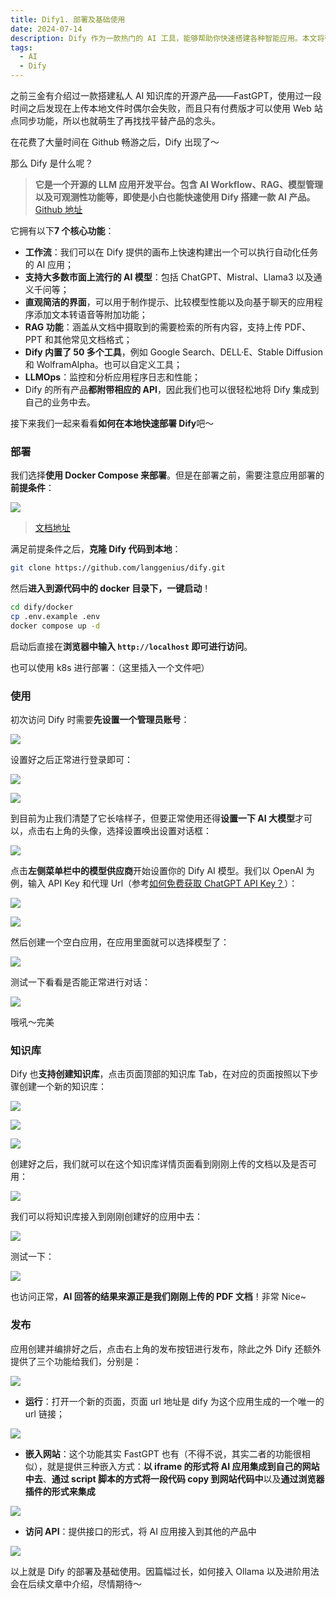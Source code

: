 ```yaml
---
title: Dify1. 部署及基础使用
date: 2024-07-14
description: Dify 作为一款热门的 AI 工具，能够帮助你快速搭建各种智能应用。本文将带你从零开始，掌握 Dify 的基本用法，让你轻松踏入 AI 开发领域。
tags:
  - AI
  - Dify
---
```


之前三金有介绍过一款搭建私人 AI 知识库的开源产品——FastGPT，使用过一段时间之后发现在上传本地文件时偶尔会失败，而且只有付费版才可以使用 Web 站点同步功能，所以也就萌生了再找找平替产品的念头。

在花费了大量时间在 Github 畅游之后，Dify 出现了～

那么 Dify 是什么呢？

> **它是一个开源的 LLM 应用开发平台。包含 AI Workflow、RAG、模型管理以及可观测性功能等，即使是小白也能快速使用 Dify 搭建一款 AI 产品。&#xA;**[Github 地址](https://github.com/langgenius/dify)

它拥有以下**7 个核心功能**：

* **工作流**：我们可以在 Dify 提供的画布上快速构建出一个可以执行自动化任务的 AI 应用；
* **支持大多数市面上流行的 AI 模型**：包括 ChatGPT、Mistral、Llama3 以及通义千问等；
* **直观简洁的界面**，可以用于制作提示、比较模型性能以及向基于聊天的应用程序添加文本转语音等附加功能；
* **RAG 功能**：涵盖从文档中摄取到的需要检索的所有内容，支持上传 PDF、PPT 和其他常见文档格式；
* **Dify 内置了 50 多个工具**，例如 Google Search、DELL·E、Stable Diffusion 和 WolframAlpha。也可以自定义工具；
* **LLMOps**：监控和分析应用程序日志和性能；
* Dify 的所有产品**都附带相应的 API**，因此我们也可以很轻松地将 Dify 集成到自己的业务中去。

接下来我们一起来看看**如何在本地快速部署 Dify**吧～

### 部署

我们选择**使用 Docker Compose 来部署**。但是在部署之前，需要注意应用部署的**前提条件**：

![](assets/1720795355142.webp)

> [文档地址](https://docs.dify.ai/v/zh-hans/getting-started/install-self-hosted/docker-compose)

满足前提条件之后，**克隆 Dify 代码到本地**：

```bash
git clone https://github.com/langgenius/dify.git
```

然后**进入到源代码中的 docker 目录下，一键启动**！

```bash
cd dify/docker
cp .env.example .env
docker compose up -d
```

启动后直接在**浏览器中输入&#x20;****`http://localhost`****&#x20;即可进行访问**。

也可以使用 k8s 进行部署：（这里插入一个文件吧）

### 使用

初次访问 Dify 时需要**先设置一个管理员账号**：

![](assets/1720534522885.webp)

设置好之后正常进行登录即可：

![](assets/1720534573062.webp)

![](assets/1720795668944.webp)

到目前为止我们清楚了它长啥样子，但要正常使用还得**设置一下 AI 大模型**才可以，点击右上角的头像，选择设置唤出设置对话框：

![](assets/1720534884506.webp)

点击**左侧菜单栏中的模型供应商**开始设置你的 Dify AI 模型。我们以 OpenAI 为例，输入 API Key 和代理 Url（参考[如何免费获取 ChatGPT API Key？](https://mp.weixin.qq.com/s?__biz=MzUyODkwNTg3MA==\&mid=2247484170\&idx=1\&sn=8dae94674046265f0687cc2bdc0a535a\&chksm=fa6860ebcd1fe9fd25c7ce5f3ed7ca3dc0bfbb7812b4ec533ddc24a444a637ddeb6acc110ba5#rd)）：

![](assets/1720795862716.webp)

![](assets/1720534927925.webp)

然后创建一个空白应用，在应用里面就可以选择模型了：

![](assets/1720535011035.webp)

测试一下看看是否能正常进行对话：

![](assets/1720796424487.webp)

哦吼～完美

### 知识库

Dify 也**支持创建知识库**，点击页面顶部的知识库 Tab，在对应的页面按照以下步骤创建一个新的知识库：

![](assets/1720535582335.webp)

![](assets/1720535613296.webp)

![](assets/1720535638698.webp)

创建好之后，我们就可以在这个知识库详情页面看到刚刚上传的文档以及是否可用：

![](assets/1720535656098.webp)

我们可以将知识库接入到刚刚创建好的应用中去：

![](assets/1720535704877.webp)

测试一下：

![](assets/1720535771662.webp)

也访问正常，**AI 回答的结果来源正是我们刚刚上传的 PDF 文档**！非常 Nice\~

### 发布

应用创建并编排好之后，点击右上角的发布按钮进行发布，除此之外 Dify 还额外提供了三个功能给我们，分别是：

![](assets/1720797200256.webp)

* **运行**：打开一个新的页面，页面 url 地址是 dify 为这个应用生成的一个唯一的 url 链接；

![](assets/1720797238940.webp)

* **嵌入网站**：这个功能其实 FastGPT 也有（不得不说，其实二者的功能很相似），就是提供三种嵌入方式：**以 iframe 的形式将 AI 应用集成到自己的网站中去**、**通过 script 脚本的方式将一段代码 copy 到网站代码中**以及**通过浏览器插件的形式来集成**

![](assets/1720797281307.webp)

* **访问 API**：提供接口的形式，将 AI 应用接入到其他的产品中

![](assets/1720797295570.webp)

以上就是 Dify 的部署及基础使用。因篇幅过长，如何接入 Ollama 以及进阶用法会在后续文章中介绍，尽情期待～
